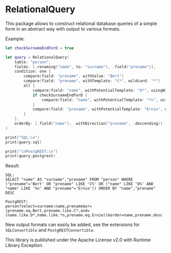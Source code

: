 # RelationalQuery

This package allows to construct relational database queries of a simple form in an abstract way with output to various formats.

Example:

```swift
let checkSurnameEndForD = true

let query = RelationalQuery(
    table: "person",
    fields: [.renaming("name", to: "surname"), .field("prename")],
    condition: one {
        compare(field: "prename", withValue: "Bert")
        compare(field: "prename", withTemplate: "C*", wildcard: "*")
        all {
            compare(field: "name", withPotentialTemplate: "D*", usingWildcard: "*")
            if checkSurnameEndForD {
                compare(field: "name", withPotentialTemplate: "*n", usingWildcard: "*")
            }
            compare(field: "prename", withPotentialTemplate: "Ernie", usingWildcard: "*")
        }
    },
    orderBy: [.field("name"), .withDirection("prename", .descending)]
)

print("SQL:\n")
print(query.sql)

print("\nPostgREST:\n")
print(query.postgrest)
```

Result:

```text
SQL:
SELECT "name" AS "surname","prename" FROM "person" WHERE ("prename"='Bert' OR "prename" LIKE 'C%' OR ("name" LIKE 'D%' AND "name" LIKE '%n' AND "prename"='Ernie')) ORDER BY "name","prename" DESC

PostgREST:
person?select=surname:name,prename&or=(prename.eq.Bert,prename.like.C*,and=(name.like.D*,name.like.*n,prename.eq.Ernie))&order=name,prename.desc
```

New output formats can easily be added, see the extensions for `SQLConvertible` and `PostgRESTConvertible`.

This library is published under the Apache License v2.0 with Runtime Library Exception.